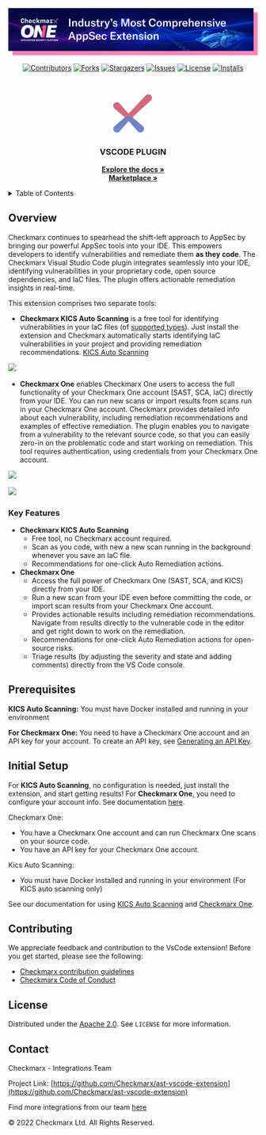 <img src="https://raw.githubusercontent.com/Checkmarx/ci-cd-integrations/main/.images/banner.png">
<br />
<div align="center">

[![Contributors][contributors-shield]][contributors-url]
[![Forks][forks-shield]][forks-url]
[![Stargazers][stars-shield]][stars-url]
[![Issues][issues-shield]][issues-url]
[![License][license-shield]][license-url]
[![Installs][installs-vscode-shield]][installs-vscode-url]

</div>

<br />
<p align="center">
   <a href="https://github.com/Checkmarx/ast-vscode-extension">
    <img src="https://raw.githubusercontent.com/Checkmarx/ci-cd-integrations/main/.images/logo.png" alt="Logo" width="80" height="80" />
  </a>

  <h3 align="center">VSCODE PLUGIN</h3>

  <p align="center">
    <a href="https://checkmarx.com/resource/documents/en/34965-68742-checkmarx-one-visual-studio-code-extension--plugin-.html"><strong>Explore the docs »</strong></a>
    <br />
    <a href="https://marketplace.visualstudio.com/items?itemName=checkmarx.ast-results"><strong>Marketplace »</strong></a>
  </p>
</p>



<details>
  <summary>Table of Contents</summary>
  <ol>
    <li>
      <a href="#overview">Overview</a>
    </li>
    <li>
      <a href="#key-features">Key Features</a>
    </li>
    <li><a href="#prerequisites">Prerequisites</a></li>
    <li><a href="#initial-setup">Initial Setup</a></li>
    <li><a href="#getting-started">Getting Started</a></li>
    <li><a href="#contributing">Contributing</a></li>
    <li><a href="#license">License</a></li>
    <li><a href="#contact">Contact</a></li>
  </ol>
</details>

## Overview

Checkmarx continues to spearhead the shift-left approach to AppSec by bringing our powerful AppSec tools into your IDE. This empowers developers to identify vulnerabilities and remediate them **as they code**. 
The Checkmarx Visual Studio Code plugin integrates seamlessly into your IDE, identifying vulnerabilities in your proprietary code, open source dependencies, and IaC files. The plugin offers actionable remediation insights in real-time.

This extension comprises two separate tools:
- **Checkmarx KICS Auto Scanning** is a free tool for identifying vulnerabilities in your IaC files (of [supported types](https://docs.kics.io/latest/platforms/)). Just install the extension and Checkmarx automatically starts identifying IaC vulnerabilities in your project and providing remediation recommendations. [KICS Auto Scanning](https://www.youtube.com/watch?v=sFD-9CQXfs0)

![](https://raw.githubusercontent.com/Checkmarx/ci-cd-integrations/main/.images/vscode_kics_auto_remediation.gif)



- **Checkmarx One** enables Checkmarx One users to access the full functionality of your Checkmarx One account (SAST, SCA, IaC) directly from your IDE. You can run new scans or import results from scans run in your Checkmarx One account. Checkmarx provides detailed info about each vulnerability, including remediation recommendations and examples of effective remediation. The plugin enables you to navigate from a vulnerability to the relevant source code, so that you can easily zero-in on the problematic code and start working on remediation. 
This tool requires authentication, using credentials from your Checkmarx One account.

![](https://raw.githubusercontent.com/Checkmarx/ci-cd-integrations/main/.images/vscode_installation_and_initial_setup.gif)

![](https://raw.githubusercontent.com/Checkmarx/ci-cd-integrations/main/.images/vscode_running_scan.gif)


### Key Features
- **Checkmarx KICS Auto Scanning**
  - Free tool, no Checkmarx account required.
  - Scan as you code, with new a new scan running in the background whenever you save an IaC file.
  - Recommendations for one-click Auto Remediation actions.
- **Checkmarx One**
  - Access the full power of Checkmarx One (SAST, SCA, and KICS) directly from your IDE.
  - Run a new scan from your IDE even before committing the code, or import scan results from your Checkmarx One account.
  - Provides actionable results including remediation recommendations. Navigate from results directly to the vulnerable code in the editor and get right down to work on the remediation.
  - Recommendations for one-click Auto Remediation actions for open-source risks.
  - Triage results (by adjusting the severity and state and adding comments) directly from the VS Code console.

## Prerequisites
**KICS Auto Scanning:**
You must have Docker installed and running in your environment

**For Checkmarx One:**
You need to have a Checkmarx One account and an API key for your account. To create an API key, see [Generating an API Key](https://checkmarx.com/resource/documents/en/34965-118315-authentication-for-checkmarx-one-cli.html#UUID-a4e31a96-1f36-6293-e95a-97b4b9189060_UUID-1e7abdfa-77eb-2a6c-f12a-c812a1e1dcf7).

## Initial Setup
For **KICS Auto Scanning**, no configuration is needed, just install the extension, and start getting results!
For **Checkmarx One**, you need to configure your account info. See documentation [here](https://checkmarx.com/resource/documents/en/34965-123549-installing-and-setting-up-the-checkmarx-vs-code-extension.html).

Checkmarx One:
- You have a Checkmarx One account and can run Checkmarx One scans on your source code.
- You have an API key for your Checkmarx One account.

Kics Auto Scanning:
- You must have Docker installed and running in your environment (For KICS auto scanning only)

See our documentation for using [KICS Auto Scanning](https://checkmarx.com/resource/documents/en/34965-68771-kics-auto-scanning-extension-for-vs-code.html) and [Checkmarx One](https://checkmarx.com/resource/documents/en/34965-68743-visual-studio-code---checkmarx-one--ast--results.html).


## Contributing

We appreciate feedback and contribution to the VsCode extension! Before you get started, please see the following:

- [Checkmarx contribution guidelines](docs/contributing.md)
- [Checkmarx Code of Conduct](docs/code_of_conduct.md)


<!-- LICENSE -->
## License

Distributed under the [Apache 2.0](LICENSE). See `LICENSE` for more information.

<!-- CONTACT -->
## Contact

Checkmarx - Integrations Team

Project Link: [https://github.com/Checkmarx/ast-vscode-extension](https://github.com/Checkmarx/ast-vscode-extension)

Find more integrations from our team [here](https://github.com/Checkmarx/ci-cd-integrations#checkmarx-ast-integrations)

© 2022 Checkmarx Ltd. All Rights Reserved.

[contributors-shield]: https://img.shields.io/github/contributors/Checkmarx/ast-vscode-extension.svg
[contributors-url]: https://github.com/Checkmarx/ast-vscode-extension/graphs/contributors
[forks-shield]: https://img.shields.io/github/forks/Checkmarx/ast-vscode-extension.svg
[forks-url]: https://github.com/Checkmarx/ast-vscode-extension/network/members
[stars-shield]: https://img.shields.io/github/stars/Checkmarx/ast-vscode-extension.svg
[stars-url]: https://github.com/Checkmarx/ast-vscode-extension/stargazers
[issues-shield]: https://img.shields.io/github/issues/Checkmarx/ast-vscode-extension.svg
[issues-url]: https://github.com/Checkmarx/ast-vscode-extension/issues
[license-shield]: https://img.shields.io/github/license/Checkmarx/ast-vscode-extension.svg
[license-url]: https://github.com/Checkmarx/ast-vscode-extension/blob/master/LICENSE
[installs-vscode-url]: https://marketplace.visualstudio.com/items?itemName=checkmarx.ast-results
[installs-vscode-shield]: https://img.shields.io/visual-studio-marketplace/i/checkmarx.ast-results
